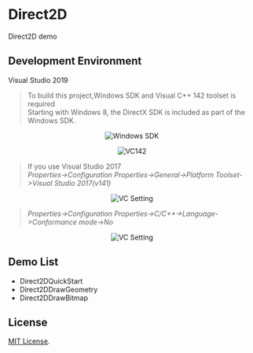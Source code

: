 # Direct2D
Direct2D demo

## Development Environment
Visual Studio 2019 
>To build this project,Windows SDK and Visual C++ 142 toolset is required  
>Starting with Windows 8, the DirectX SDK is included as part of the Windows SDK.  
<p align="center">
 <img align="center" alt="Windows SDK" src="https://github.com/zhaotianff/Direct2D/blob/master/Doc/winsdk.PNG" />
</p>
<p align="center">
 <img align="center" alt="VC142" src="https://github.com/zhaotianff/Direct2D/blob/master/Doc/vc142.PNG" />
</p>

>If you use Visual Studio 2017  
>*Properties->Configuration Properties->General->Platform Toolset->Visual Studio 2017(v141)*  

<p align="center">
 <img align="center" alt="VC Setting" src="https://github.com/zhaotianff/Direct2D/blob/master/Doc/vc_settting.png" />
</p>  

>*Properties->Configuration Properties->C/C++->Language->Conformance mode->No*
<p align="center">
 <img align="center" alt="VC Setting" src="https://github.com/zhaotianff/Direct2D/blob/master/Doc/vc_settting_2.png" />
</p>

## Demo List
* Direct2DQuickStart
* Direct2DDrawGeometry
* Direct2DDrawBitmap

## License
[MIT License](LICENSE).



